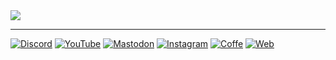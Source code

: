 <img src="https://cdn.discordapp.com/emojis/1117759461063413800.webp?size=28&animated=true">

--------------------------------------------------------------------------

[![Discord](https://img.shields.io/badge/discord-5865f2.svg?&style=for-the-badge&logo=discord&logoColor=white)](https://discord.com/users/1069900432941522994)
[![YouTube](https://img.shields.io/badge/youtube-ff0000.svg?&style=for-the-badge&logo=youtube&logoColor=white)](https://www.youtube.com/channel/UCrc4YCiFbMZNEJVmnyV9PjQ)
[![Mastodon](https://img.shields.io/badge/mastodon-563ACC.svg?&style=for-the-badge&logo=mastodon&logoColor=white)](https://mastodon.social/@m3tozz)
[![Instagram](https://img.shields.io/badge/instagram-d62976.svg?&style=for-the-badge&logo=instagram&logoColor=white)](https://www.instagram.com/textzuhree/)
[![Coffe](https://img.shields.io/badge/Buy_Me_A_Coffe-D67119.svg?&style=for-the-badge&logo=buy-me-a-coffee&logoColor=white)](https://buymeacoffee.com/m3tozz)
[![Web](https://img.shields.io/badge/my_Website-2F2DAF.svg?&style=for-the-badge)](https://m3tozz.github.io/)
